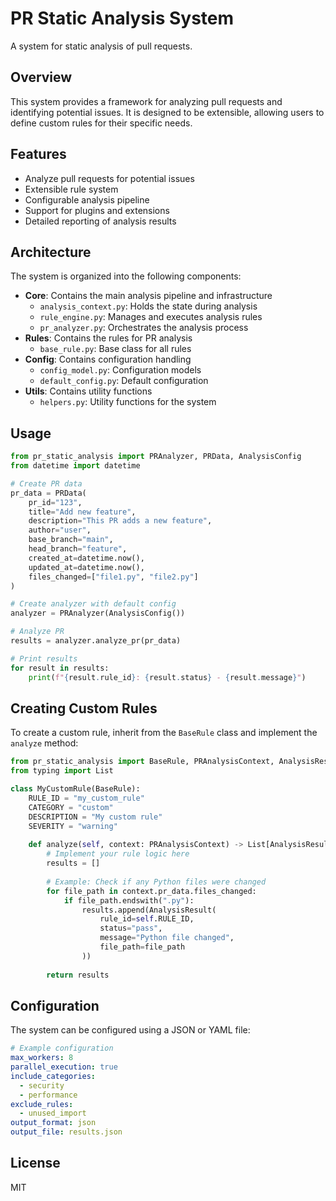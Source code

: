 # PR Static Analysis System

A system for static analysis of pull requests.

## Overview

This system provides a framework for analyzing pull requests and identifying potential issues. It is designed to be extensible, allowing users to define custom rules for their specific needs.

## Features

- Analyze pull requests for potential issues
- Extensible rule system
- Configurable analysis pipeline
- Support for plugins and extensions
- Detailed reporting of analysis results

## Architecture

The system is organized into the following components:

- **Core**: Contains the main analysis pipeline and infrastructure
  - `analysis_context.py`: Holds the state during analysis
  - `rule_engine.py`: Manages and executes analysis rules
  - `pr_analyzer.py`: Orchestrates the analysis process
- **Rules**: Contains the rules for PR analysis
  - `base_rule.py`: Base class for all rules
- **Config**: Contains configuration handling
  - `config_model.py`: Configuration models
  - `default_config.py`: Default configuration
- **Utils**: Contains utility functions
  - `helpers.py`: Utility functions for the system

## Usage

```python
from pr_static_analysis import PRAnalyzer, PRData, AnalysisConfig
from datetime import datetime

# Create PR data
pr_data = PRData(
    pr_id="123",
    title="Add new feature",
    description="This PR adds a new feature",
    author="user",
    base_branch="main",
    head_branch="feature",
    created_at=datetime.now(),
    updated_at=datetime.now(),
    files_changed=["file1.py", "file2.py"]
)

# Create analyzer with default config
analyzer = PRAnalyzer(AnalysisConfig())

# Analyze PR
results = analyzer.analyze_pr(pr_data)

# Print results
for result in results:
    print(f"{result.rule_id}: {result.status} - {result.message}")
```

## Creating Custom Rules

To create a custom rule, inherit from the `BaseRule` class and implement the `analyze` method:

```python
from pr_static_analysis import BaseRule, PRAnalysisContext, AnalysisResult
from typing import List

class MyCustomRule(BaseRule):
    RULE_ID = "my_custom_rule"
    CATEGORY = "custom"
    DESCRIPTION = "My custom rule"
    SEVERITY = "warning"
    
    def analyze(self, context: PRAnalysisContext) -> List[AnalysisResult]:
        # Implement your rule logic here
        results = []
        
        # Example: Check if any Python files were changed
        for file_path in context.pr_data.files_changed:
            if file_path.endswith(".py"):
                results.append(AnalysisResult(
                    rule_id=self.RULE_ID,
                    status="pass",
                    message="Python file changed",
                    file_path=file_path
                ))
                
        return results
```

## Configuration

The system can be configured using a JSON or YAML file:

```yaml
# Example configuration
max_workers: 8
parallel_execution: true
include_categories:
  - security
  - performance
exclude_rules:
  - unused_import
output_format: json
output_file: results.json
```

## License

MIT

